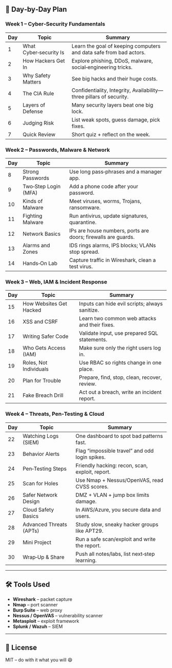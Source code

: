 


## 📖 Day‑by‑Day Plan  

### Week 1 – Cyber‑Security Fundamentals  

| Day | Topic | Summary |
| --- | ----- | ------- |
| 1 | What Cyber‑security Is | Learn the goal of keeping computers and data safe from bad actors. |
| 2 | How Hackers Get In | Explore phishing, DDoS, malware, social‑engineering tricks. |
| 3 | Why Safety Matters | See big hacks and their huge costs. |
| 4 | The CIA Rule | Confidentiality, Integrity, Availability—three pillars of security. |
| 5 | Layers of Defense | Many security layers beat one big lock. |
| 6 | Judging Risk | List weak spots, guess damage, pick fixes. |
| 7 | Quick Review | Short quiz + reflect on the week. |

### Week 2 – Passwords, Malware & Network  

| Day | Topic | Summary |
| --- | ----- | ------- |
| 8 | Strong Passwords | Use long pass‑phrases and a manager app. |
| 9 | Two‑Step Login (MFA) | Add a phone code after your password. |
| 10 | Kinds of Malware | Meet viruses, worms, Trojans, ransomware. |
| 11 | Fighting Malware | Run antivirus, update signatures, quarantine. |
| 12 | Network Basics | IPs are house numbers, ports are doors; firewalls are guards. |
| 13 | Alarms and Zones | IDS rings alarms, IPS blocks; VLANs stop spread. |
| 14 | Hands‑On Lab | Capture traffic in Wireshark, clean a test virus. |

### Week 3 – Web, IAM & Incident Response  

| Day | Topic | Summary |
| --- | ----- | ------- |
| 15 | How Websites Get Hacked | Inputs can hide evil scripts; always sanitize. |
| 16 | XSS and CSRF | Learn two common web attacks and their fixes. |
| 17 | Writing Safer Code | Validate input, use prepared SQL statements. |
| 18 | Who Gets Access (IAM) | Make sure only the right users log in. |
| 19 | Roles, Not Individuals | Use RBAC so rights change in one place. |
| 20 | Plan for Trouble | Prepare, find, stop, clean, recover, review. |
| 21 | Fake Breach Drill | Act out a breach, write an incident report. |

### Week 4 – Threats, Pen‑Testing & Cloud  

| Day | Topic | Summary |
| --- | ----- | ------- |
| 22 | Watching Logs (SIEM) | One dashboard to spot bad patterns fast. |
| 23 | Behavior Alerts | Flag “impossible travel” and odd login spikes. |
| 24 | Pen‑Testing Steps | Friendly hacking: recon, scan, exploit, report. |
| 25 | Scan for Holes | Use Nmap + Nessus/OpenVAS, read CVSS scores. |
| 26 | Safer Network Design | DMZ + VLAN + jump box limits damage. |
| 27 | Cloud Safety Basics | In AWS/Azure, you secure data and users. |
| 28 | Advanced Threats (APTs) | Study slow, sneaky hacker groups like APT29. |
| 29 | Mini Project | Run a safe scan/exploit and write the report. |
| 30 | Wrap‑Up & Share | Push all notes/labs, list next‑step learning. |

---

## 🛠 Tools Used  

- **Wireshark** – packet capture  
- **Nmap** – port scanner  
- **Burp Suite** – web proxy  
- **Nessus / OpenVAS** – vulnerability scanner  
- **Metasploit** – exploit framework  
- **Splunk / Wazuh** – SIEM  



---

## 📜 License  

MIT – do with it what you will 😄
